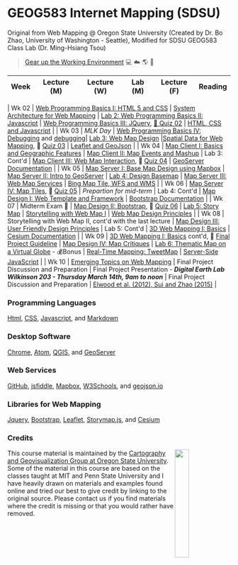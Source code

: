 # GEOG583 Internet Mapping (SDSU)

Original from Web Mapping @ Oregon State University (Created by Dr. Bo Zhao, University of Washington - Seattle), Modified for SDSU GEOG583 Class Lab (Dr. Ming-Hsiang Tsou)

> [Gear up the Working Environment](resources/gearup.md) :computer: :cloud: :earth_americas: :beer:

| Week  |               Lecture (M)                |               Lecture (W)                |                 Lab (M)                |               Lecture (F)                |                 Reading                  |
| :---: | :--------------------------------------: | :--------------------------------------: | :--------------------------------------: | :--------------------------------------: | :--------------------------------------: |

| Wk 02 | [Web Programming Basics I: HTML 5 and CSS](lectures/lec03) | [System Architecture for Web Mapping](lectures/lec04) | [Lab 2: Web Programming Basics II: Javascript](labs/lab02) | [Web Programming Basics III: JQuery](lectures/lec05), [ :rocket: Quiz 02](quizzes/quiz02/) | [HTML, CSS and Javascript](readings/wk02.md) |
| Wk 03 | *MLK Day* |  [Web Programming Basics IV: Debugging](lectures/lec05) and [debugging](https://scotch.io/tutorials/debugging-javascript-with-chrome-devtools-breakpoints)|          [Lab 3: Web Map Design](labs/lab03/readme.md)           |[Spatial Data for Web Mapping](lectures/lec06), :rocket: [Quiz 03](quizzes/quiz03)   |  [Leaflet and GeoJson](readings/wk03.md)  |
| Wk 04 |  [Map Client I: Basics and Geographic Features](lectures/lec07) | [Map Client II: Map Events and Mashup](lectures/lec08)  |              Lab 3: Cont'd               |  [Map Client III: Web Map Interaction](lectures/lec09), :rocket: [Quiz 04](quizzes/quiz04) |    [GeoServer Documentation](readings/wk04.md)    |
| Wk 05 |  [Map Server I: Base Map Design using Mapbox](lectures/lec13)    | [Map Server II: Intro to GeoServer](lectures/lec10)    |          [Lab 4: Design Basemap](labs/lab04/)  |  [Map Server III: Web Map Services](lectures/lec12)  | [Bing Map Tile, WFS and WMS](readings/wk05.md) |
| Wk 06 |    [Map Server IV: Map Tiles](lectures/lec14), :rocket: [Quiz 05](quizzes/quiz05)                              |  *Prepartion for mid-term*   |              Lab 4: Cont'd               |      [Map Design I: Web Template and Framework](lectures/lec15)     | [Bootstrap Documentation](readings/wk06.md) |
| Wk 07 |  Midterm Exam :book:   | [Map Design II: Bootstrap](lectures/lec16), :rocket: [Quiz 06](quizzes/quiz06) |             [Lab 5: Story Map](labs/lab05/readme.md)             | [Storytelling with Web Map I](lectures/lec17)   |   [Web Map Design Principles](readings/wk07.md)    |
| Wk 08 |    Storytelling with Web Map II, cont'd with the last lecture      |    [Map Design III: User Friendly Design Principles](lectures/lec19)     |              Lab 5: Cont'd               |  [3D Web Mapping I: Basics](lectures/lec23)         |         [Cesium Documentation](readings/wk08.md)                         |
| Wk 09 |              [3D Web Mapping I: Basics](lectures/lec23) cont'd, :triangular_flag_on_post: [Final Project Guideline](project/readme.md)    | [Map Design IV: Map Critiques](lectures/lec22) | [Lab 6:  Thematic Map on a Virtual Globe](labs/lab06) - :moneybag:Bonus  |  [Real-Time Mapping: TweetMap](lectures/lec20)  |                [Server-Side JavaScript](readings/wk09.md)                                     |
| Wk 10 |                        [Emerging Topics on Web Mapping](lectures/lec26)                         |                                                         Final Project Discussion and Preparation                                                          |      Final Project Presentation - ***Digital Earth Lab Wilkinson 203 - Thursday March 14th, 9am to noon***            | Final Project Discussion and Preparation   |        [Elwood et al. (2012), Sui and Zhao (2015)](readings/wk10.md)         |



### Programming Languages

[Html](), [CSS](), [Javascript](), and [Markdown]()

### Desktop Software

[Chrome](https://www.google.com/chrome/browser/desktop/index.html), [Atom](https://atom.io/), [QGIS](http://www.qgis.org/en/site/), and [GeoServer](http://geoserver.org/)

### Web Services

[GitHub](https://github.com/), [jsfiddle](https://jsfiddle.net/), [Mapbox](https://www.mapbox.com/), [W3Schools](https://www.w3schools.com/), and [geojson.io](http://geojson.io)
​
### Libraries for Web Mapping

[Jquery](https://jquery.com/), [Bootstrap](http://getbootstrap.com/), [Leaflet](https://leafletjs.com), [Storymap.js](https://github.com/jakobzhao/storymap), and [Cesium](cesiumjs.org)


### Credits
<img src="resources/img/logo.png" width="25%" height="25%" align="right" />This course material is maintained by the [Cartography and Geovisualization Group at Oregon State University](http://geoviz.ceoas.oregonstate.edu). Some of the material in this course are based on the classes taught at MIT and Penn State University and I have heavily drawn on materials and examples found online and tried our best to give credit by linking to the original source. Please contact us if you find materials where the credit is missing or that you would rather have removed.
